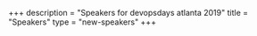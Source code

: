 +++
description = "Speakers for devopsdays atlanta 2019"
title = "Speakers"
type = "new-speakers"
+++